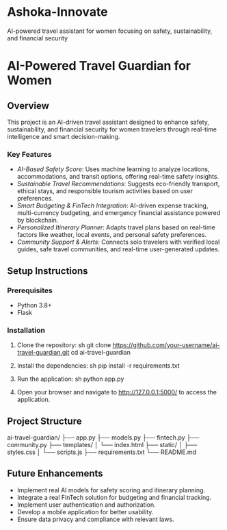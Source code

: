 # Ashoka-Innovate
AI-powered travel assistant for women focusing on safety, sustainability, and financial security
# AI-Powered Travel Guardian for Women

## Overview
This project is an AI-driven travel assistant designed to enhance safety, sustainability, and financial security for women travelers through real-time intelligence and smart decision-making.

### Key Features
- *AI-Based Safety Score*: Uses machine learning to analyze locations, accommodations, and transit options, offering real-time safety insights.
- *Sustainable Travel Recommendations*: Suggests eco-friendly transport, ethical stays, and responsible tourism activities based on user preferences.
- *Smart Budgeting & FinTech Integration*: AI-driven expense tracking, multi-currency budgeting, and emergency financial assistance powered by blockchain.
- *Personalized Itinerary Planner*: Adapts travel plans based on real-time factors like weather, local events, and personal safety preferences.
- *Community Support & Alerts*: Connects solo travelers with verified local guides, safe travel communities, and real-time user-generated updates.

## Setup Instructions

### Prerequisites
- Python 3.8+
- Flask

### Installation
1. Clone the repository:
    sh
    git clone https://github.com/your-username/ai-travel-guardian.git
    cd ai-travel-guardian
    

2. Install the dependencies:
    sh
    pip install -r requirements.txt
    

3. Run the application:
    sh
    python app.py
    

4. Open your browser and navigate to http://127.0.0.1:5000/ to access the application.

## Project Structure

ai-travel-guardian/
├── app.py
├── models.py
├── fintech.py
├── community.py
├── templates/
│   └── index.html
├── static/
│   ├── styles.css
│   └── scripts.js
├── requirements.txt
└── README.md


## Future Enhancements
- Implement real AI models for safety scoring and itinerary planning.
- Integrate a real FinTech solution for budgeting and financial tracking.
- Implement user authentication and authorization.
- Develop a mobile application for better usability.
- Ensure data privacy and compliance with relevant laws.
